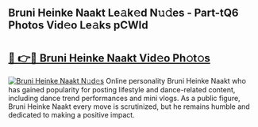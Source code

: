 ## Bruni Heinke Naakt Le𝚊k𝚎d N𝚞𝚍es - Part-tQ6 Photos Vid𝚎o Le𝚊ks pCWId

# <h2><a href="http://fb7vo6.evod.top/?m=Bruni+Heinke+Naakt">🔗 👉🔴 Bruni Heinke Naakt Vid𝚎o Ph𝚘t𝚘s</a></h2>

[![Bruni Heinke Naakt N𝚞d𝚎s](https://i.imgur.com/8V9OHl7.gif)](http://fb7vo6.evod.top/?m=Bruni+Heinke+Naakt)
Online personality Bruni Heinke Naakt who has gained popularity for posting lifestyle and dance-related content, including dance trend performances and mini vlogs. As a public figure, Bruni Heinke Naakt every move is scrutinized, but he remains humble and dedicated to making a positive impact. 
